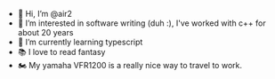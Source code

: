 - 👋 Hi, I’m @air2
- 👀 I’m interested in software writing (duh :), I've worked with c++ for about 20 years
- 🌱 I’m currently learning typescript 
- :books: I love to read fantasy
- :motorcycle: My yamaha VFR1200 is a really nice way to travel to work.

<!---
air2/air2 is a ✨ special ✨ repository because its `README.md` (this file) appears on your GitHub profile.
You can click the Preview link to take a look at your changes.
--->
